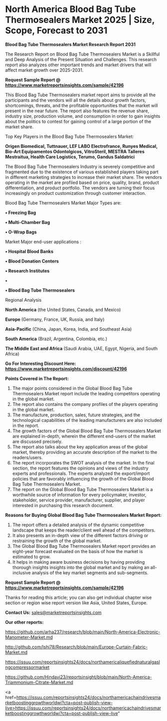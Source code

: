 # North America Blood Bag Tube Thermosealers Market 2025 | Size, Scope, Forecast to 2031

<strong>Blood Bag Tube Thermosealers Market Research Report 2031</strong>

The Research Report on Blood Bag Tube Thermosealers Market is a Skillful and Deep Analysis of the Present Situation and Challenges. This research report also analyzes other important trends and market drivers that will affect market growth over 2025-2031.

<strong>Request Sample Report @ <a href=https://www.marketreportsinsights.com/sample/42196>https://www.marketreportsinsights.com/sample/42196</a></strong>

This Blood Bag Tube Thermosealers market report aims to provide all the participants and the vendors will all the details about growth factors, shortcomings, threats, and the profitable opportunities that the market will present in the near future. The report also features the revenue share, industry size, production volume, and consumption in order to gain insights about the politics to contest for gaining control of a large portion of the market share.

Top Key Players in the Blood Bag Tube Thermosealers Market:

<strong>Origen Biomedical, Tuttnauer, LEF LABO Electrofrance, Runyes Medical, Bio-Art Equipamentos Odontolgicos, VitroSteril, MESTRA Talleres Mestraitua, Health Care Logistics, Terumo, Gandus Saldatrici</strong>

The Blood Bag Tube Thermosealers Industry is severely competitive and fragmented due to the existence of various established players taking part in different marketing strategies to increase their market share. The vendors operating in the market are profiled based on price, quality, brand, product differentiation, and product portfolio. The vendors are turning their focus increasingly on product customization through customer interaction.

Blood Bag Tube Thermosealers Market Major Types are:

<strong>•  Freezing Bag

•  Multi-Chamber Bag

•  O-Wrap Bags</strong>

Market Major end-user applications :

<strong>•  Hospital Blood Banks

•  Blood Donation Centers

•  Research Institutes

•  

•  Blood Bag Tube Thermosealers</strong>

Regional Analysis

</u><strong><b>North America</b></strong> (the United States, Canada, and Mexico)

<strong><b>Europe </b></strong>(Germany, France, UK, Russia, and Italy)

<strong><b>Asia-Pacific</b></strong> (China, Japan, Korea, India, and Southeast Asia)

<strong><b>South America</b></strong> (Brazil, Argentina, Colombia, etc.)

<strong><b>The Middle East and Africa</b></strong> (Saudi Arabia, UAE, Egypt, Nigeria, and South Africa)

<strong>Go For Interesting Discount Here: <a href=https://www.marketreportsinsights.com/discount/42196>https://www.marketreportsinsights.com/discount/42196</a></strong>

<strong>Points Covered in The Report:</strong>
<ol>
  <li>The major points considered in the Global Blood Bag Tube Thermosealers Market report include the leading competitors operating in the global market.</li>
  <li>The report also contains the company profiles of the players operating in the global market.</li>
  <li>The manufacture, production, sales, future strategies, and the technological capabilities of the leading manufacturers are also included in the report.</li>
  <li>The growth factors of the Global Blood Bag Tube Thermosealers Market are explained in-depth, wherein the different end-users of the market are discussed precisely.</li>
  <li>The report also talks about the key application areas of the global market, thereby providing an accurate description of the market to the readers/users.</li>
  <li>The report incorporates the SWOT analysis of the market. In the final section, the report features the opinions and views of the industry experts and professionals. The experts analyzed the export/import policies that are favorably influencing the growth of the Global Blood Bag Tube Thermosealers Market.</li>
  <li>The report on the Global Blood Bag Tube Thermosealers Market is a worthwhile source of information for every policymaker, investor, stakeholder, service provider, manufacturer, supplier, and player interested in purchasing this research document.</li>
</ol>
<strong>Reasons for Buying Global Blood Bag Tube Thermosealers Market Report:</strong>

<ol>
  <li>The report offers a detailed analysis of the dynamic competitive landscape that keeps the reader/client well ahead of the competitors.</li>
  <li>It also presents an in-depth view of the different factors driving or restraining the growth of the global market.</li>
  <li>The Global Blood Bag Tube Thermosealers Market report provides an eight-year forecast evaluated on the basis of how the market is estimated to grow.</li>
  <li>It helps in making aware business decisions by having providing thorough insights insights into the global market and by making an all-inclusive analysis of the key market segments and sub-segments.</li>
</ol>
<strong>Request Sample Report @ <a href=https://www.marketreportsinsights.com/sample/42196>https://www.marketreportsinsights.com/sample/42196</a></strong>


Thanks for reading this article; you can also get individual chapter wise section or region wise report version like Asia, United States, Europe.

<strong>Contact Us:</strong>
sales@marketreportsinsights.com

<strong>Our other reports:</strong>

<a href=https://github.com/arha237/research/blob/main/North-America-Electronic-Manometer-Market.md>https://github.com/arha237/research/blob/main/North-America-Electronic-Manometer-Market.md</a>

<a href=http://github.com/Ishi78/Research/blob/main/Europe-Curtain-Fabric-Market.md>http://github.com/Ishi78/Research/blob/main/Europe-Curtain-Fabric-Market.md</a>

<a href=https://issuu.com/reportsinsights24/docs/northamericaliquefiednaturalgaslngcompressormarket>https://issuu.com/reportsinsights24/docs/northamericaliquefiednaturalgaslngcompressormarket</a>

<a href=https://github.com/Hindavi23/reportsinsight/blob/main/North-America-Triammonium-Citrate-Market.md>https://github.com/Hindavi23/reportsinsight/blob/main/North-America-Triammonium-Citrate-Market.md</a>

<a href=https://issuu.com/reportsinsights24/docs/northamericachaindrivesmarketboostinggrowthworldwi?cta=post-publish-view-live>https://issuu.com/reportsinsights24/docs/northamericachaindrivesmarketboostinggrowthworldwi?cta=post-publish-view-live</a>"
